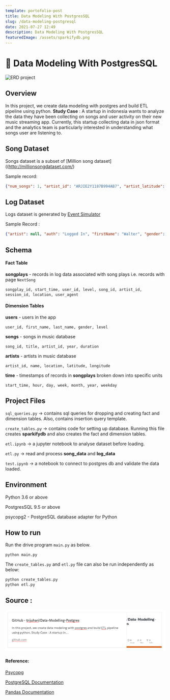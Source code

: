 ```yaml
---
template: portofolio-post
title: Data Modeling With PostgresSQL
slug: /data-modeling-postgresql
date: 2021-07-27 12:49
description: Data Modeling With PostgresSQL
featuredImage: /assets/sparkifydb.png
---
```

# 🚀 Data Modeling With PostgresSQL

![ERD project ](/assets/sparkifydb.png "ERD project SparkifyDB")

## **Overview**

In this project, we create data modeling with postgres and build ETL pipeline using python.
**Study Case** : A startup in indonesia wants to analyze the data they have been collecting on songs and user activity on their new music streaming app.
Currently, this startup collecting data in json format and the analytics team is particularly interested in understanding what songs user are listening to.

## **Song Dataset**

Songs dataset is a subset  of \[Million song dataset]((http://millionsongdataset.com/)

Sample record:

```json
{"num_songs": 1, "artist_id": "ARJIE2Y1187B994AB7", "artist_latitude": null, "artist_longitude": null, "artist_location": "", "artist_name": "Line Renaud", "song_id": "SOUPIRU12A6D4FA1E1", "title": "Der Kleine Dompfaff", "duration": 152.92036, "year": 0}
```

## **Log Dataset**

Logs dataset is generated by [Event Simulator](https://github.com/Interana/eventsim)

Sample Record :

```json
{"artist": null, "auth": "Logged In", "firstName": "Walter", "gender": "M", "itemInSession": 0, "lastName": "Frye", "length": null, "level": "free", "location": "San Francisco-Oakland-Hayward, CA", "method": "GET","page": "Home", "registration": 1540919166796.0, "sessionId": 38, "song": null, "status": 200, "ts": 1541105830796, "userAgent": "\"Mozilla\/5.0 (Macintosh; Intel Mac OS X 10_9_4) AppleWebKit\/537.36 (KHTML, like Gecko) Chrome\/36.0.1985.143 Safari\/537.36\"", "userId": "39"}
```

## Schema

#### Fact Table

**songplays** - records in log data associated with song plays i.e. records with page `NextSong`

```
songplay_id, start_time, user_id, level, song_id, artist_id, session_id, location, user_agent
```

#### Dimension Tables

**users**  - users in the app

```
user_id, first_name, last_name, gender, level
```

**songs**  - songs in music database

```
song_id, title, artist_id, year, duration
```

**artists**  - artists in music database

```
artist_id, name, location, latitude, longitude
```

**time**  - timestamps of records in  **songplays**  broken down into specific units

```
start_time, hour, day, week, month, year, weekday
```

## Project Files

`sql_queries.py` -> contains sql queries for dropping and  creating fact and dimension tables. Also, contains insertion query template.

`create_tables.py` -> contains code for setting up database. Running this file creates **sparkifydb** and also creates the fact and dimension tables.

`etl.ipynb` -> a jupyter notebook to analyse dataset before loading. 

`etl.py` -> read and process **song_data** and **log_data**

`test.ipynb` -> a notebook to connect to postgres db and validate the data loaded.

## Environment

Python 3.6 or above

PostgresSQL 9.5 or above

psycopg2 - PostgreSQL database adapter for Python

## How to run

Run the drive program `main.py` as below.

```
python main.py
```

The `create_tables.py` and `etl.py` file can also be run independently as below:

```
python create_tables.py 
python etl.py 
```

## Source :

[![Day calendar](https://github.com/trijuhari/Data-Modelling-Postgres/blob/master/github_badge.png?raw=true "Day calendar")][ss1]

[ss1]: https://github.com/trijuhari/Data-Modelling-Postgres
 
#### Reference:

[Psycopg](http://initd.org/psycopg/docs/)

[PostgreSQL Documentation](https://www.postgresql.org/docs/)

[Pandas Documentation](https://pandas.pydata.org/pandas-docs/stable/)